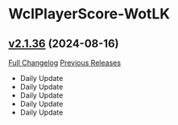 # WclPlayerScore-WotLK

## [v2.1.36](https://github.com/icaca/WclPlayerScore-WotLK/tree/v2.1.36) (2024-08-16)
[Full Changelog](https://github.com/icaca/WclPlayerScore-WotLK/commits/v2.1.36) [Previous Releases](https://github.com/icaca/WclPlayerScore-WotLK/releases)

- Daily Update  
- Daily Update  
- Daily Update  
- Daily Update  
- Daily Update  
